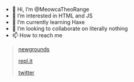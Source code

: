 - 👋 Hi, I’m @MeowcaTheoRange
- 👀 I’m interested in HTML and JS
- 🌱 I’m currently learning Haxe
- 💞️ I’m looking to collaborate on literally nothing
- 📫 How to reach me 

>[newgrounds](meowcatheorange.newgrounds.com)
>
>[repl.it](repl.it/@MeowcaTheoRange)
>
>[twitter](twitter.com/TheoMelodio)
